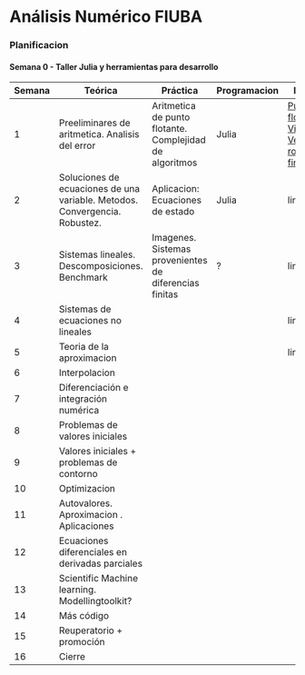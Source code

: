 # Análisis Numérico FIUBA 


### Planificacion

#### Semana 0 - Taller Julia y herramientas para desarrollo

| Semana |  Teórica | Práctica |Programacion|links|
| -------- | -------- | -------- | -------- | -------- |
|1 |Preeliminares de aritmetica. Analisis del error | Aritmetica de punto flotante. Complejidad de algoritmos| Julia|[Punto flotante](https://computationalthinking.mit.edu/Fall20/lecture19/) [Video](https://www.youtube.com/watch?v=fL8vYG69EhE&t=562s)  [Ver root finding](http://homepages.math.uic.edu/~jan/mcs471/index.html)|
|2 |Soluciones de ecuaciones de una variable. Metodos. Convergencia. Robustez.  | Aplicacion: Ecuaciones de estado| Julia|link|
|3 |Sistemas lineales. Descomposiciones. Benchmark  | Imagenes. Sistemas provenientes de diferencias finitas| ?|link|
|4 |Sistemas de ecuaciones no lineales  | | |link|
|5 |Teoria de la aproximacion  | | |link|
|6 |Interpolacion ||||
|7 |Diferenciación e integración numérica  | | ||
|8 |Problemas de valores iniciales| | ||
|9 |Valores iniciales + problemas de contorno  | | ||
|10 |Optimizacion  | | ||
|11 |Autovalores. Aproximacion . Aplicaciones  | | ||
|12|Ecuaciones diferenciales en derivadas parciales  | | ||
|13|Scientific Machine learning. Modellingtoolkit? | | ||
|14 |Más código| | ||
|15 |Reuperatorio + promoción | | ||
|16 |Cierre  | | ||
